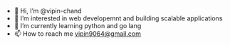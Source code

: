 - 👋 Hi, I’m @vipin-chand
- 👀 I’m interested in web developemnt and building scalable applications
- 🌱 I’m currently learning python and go lang
- 📫 How to reach me vipin9064@gmail.com

<!---
vipin-chand/vipin-chand is a ✨ special ✨ repository because its `README.md` (this file) appears on your GitHub profile.
You can click the Preview link to take a look at your changes.
--->
